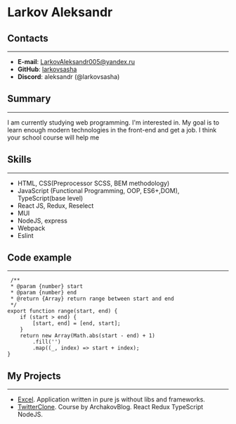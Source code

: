 # Larkov Aleksandr
## Contacts
- - -
+ __E-mail__: LarkovAleksandr005@yandex.ru
+ __GitHub__: [larkovsasha](https://github.com/larkovsasha)
+ __Discord__: aleksandr (@larkovsasha)
## Summary 
- - -
I am currently studying web programming. I'm interested in.
My goal is to learn enough modern technologies in the front-end and get a job.
I think your school course will help me
## Skills
- - -
+ HTML, CSS(Preprocessor SCSS, BEM methodology)
+ JavaScript (Functional Programming, OOP, ES6+,DOM), TypeScript(base level)
+ React JS, Redux, Reselect
+ MUI
+ NodeJS, express
+ Webpack
+ Eslint
## Code example
- - -
```
 /**
 * @param {number} start
 * @param {number} end
 * @return {Array} return range between start and end
 */
export function range(start, end) {
    if (start > end) {
        [start, end] = [end, start];
    }
    return new Array(Math.abs(start - end) + 1)
        .fill('')
        .map((_, index) => start + index);
}
```
## My Projects
- - -
+ [Excel](https://github.com/larkovsasha/excel). Application written in pure js without libs and frameworks.
+ [TwitterClone](https://github.com/larkovsasha/twitter-clone). Course by ArchakovBlog. React Redux TypeScript NodeJS.